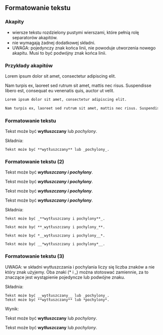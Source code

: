 ## Formatowanie tekstu


### Akapity
* wiersze tekstu rozdzielony pustymi wierszami, które pełnią rolę separatorów akapitów.
* nie wymagają żadnej dodatkowej składni.
* UWAGA: pojedynczy znak końca linii, nie powoduje utworzenia nowego akapitu. Musi to być podwójny znak końca linii.


### Przykłady akapitów
Lorem ipsum dolor sit amet, consectetur adipiscing elit.

Nam turpis ex, laoreet sed rutrum sit amet, mattis nec risus. Suspendisse libero est, consequat eu venenatis quis, auctor ut velit.

```markdown
Lorem ipsum dolor sit amet, consectetur adipiscing elit.

Nam turpis ex, laoreet sed rutrum sit amet, mattis nec risus. Suspendisse libero est, consequat eu venenatis quis, auctor ut velit.
```


### Formatowanie tekstu
Tekst może być **wytłuszczany** lub _pochylony_.

Składnia:
```
Tekst może być **wytłuszczany** lub _pochylony_.
```


### Formatowanie tekstu (2)
Tekst może być _**wytłuszczany i pochylony**_.

Tekst może być **_wytłuszczany i pochylony_**.

Tekst może być *__wytłuszczany i pochylony__*.

Tekst może być __*wytłuszczany i pochylony*__.

Składnia:
```
Tekst może być _**wytłuszczany i pochylony**_.

Tekst może być **_wytłuszczany i pochylony_**.

Tekst może być *__wytłuszczany i pochylony__*.

Tekst może być __*wytłuszczany i pochylony*__.
```


### Formatowanie tekstu (3)
UWAGA: w składni wytłuszczania i pochylania liczy się liczba znaków a nie który znak użyjemy. Oba znaki (* i _) można stotoswać zamiennie, za to znaczące jest wystąpienie pojedyncze lub podwójne znaku.<!-- .element: style="text-align: justify" -->

Składnia:
```
Tekst może być __wytłuszczany__ lub _pochylony_.
Tekst może być **wytłuszczany** lub *pochylony*.
```
Wynik:

Tekst może być __wytłuszczany__ lub _pochylony_.

Tekst może być **wytłuszczany** lub *pochylony*.